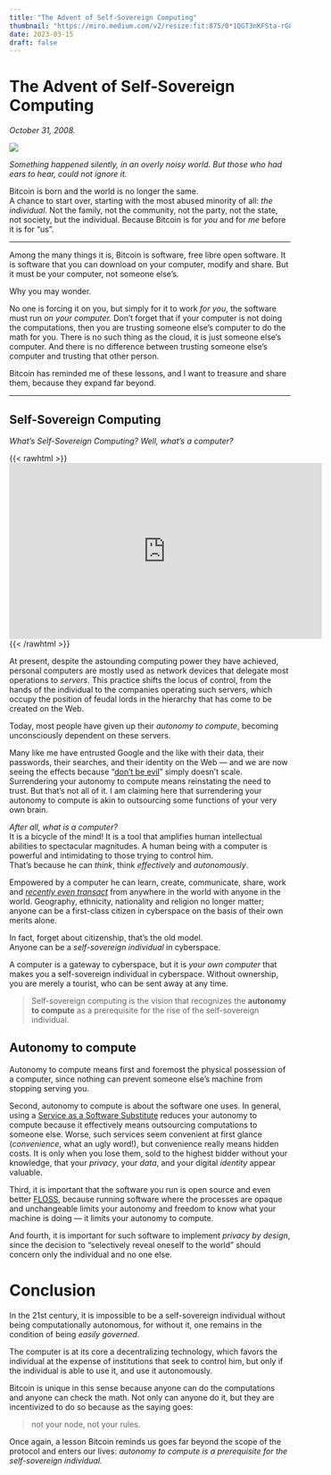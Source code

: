 ```yaml
---
title: "The Advent of Self-Sovereign Computing"
thumbnail: "https://miro.medium.com/v2/resize:fit:875/0*1QGT3nKFSta-rG8c.jpg"
date: 2023-03-15
draft: false
---
```


# The Advent of Self-Sovereign Computing

*October 31, 2008.*

![](https://miro.medium.com/v2/resize:fit:875/0*1QGT3nKFSta-rG8c.jpg)

*Something happened silently, in an overly noisy world. But those who had ears to hear, could not ignore it.*

Bitcoin is born and the world is no longer the same.  
A chance to start over, starting with the most abused minority of all: *the individual*. Not the family, not the community, not the party, not the state, not society, but the individual.
Because Bitcoin is for *you* and for *me* before it is for “us”.

---

Among the many things it is, Bitcoin is software, free libre open 
software. It is software that you can download on your computer, modify 
and share. But it must be your computer, not someone else’s.

Why you may wonder.

No one is forcing it on you, but simply for it to work *for you*, the software must run *on your computer.* Don’t forget that if your computer is not doing the computations, then 
you are trusting someone else’s computer to do the math for you. There 
is no such thing as the cloud, it is just someone else’s computer. And 
there is no difference between trusting someone else’s computer and 
trusting that other person.

Bitcoin has reminded me of these lessons, and I want to treasure and share them, because they expand far beyond.

---

## Self-Sovereign Computing

*What’s Self-Sovereign Computing? Well, what’s a computer?*

{{< rawhtml >}}    
    <iframe width="560" height="315" src="https://www.youtube.com/embed/L40B08nWoMk" title="YouTube video player" frameborder="0" allow="accelerometer; autoplay; clipboard-write; encrypted-media; gyroscope; picture-in-picture; web-share" allowfullscreen></iframe>  
{{< /rawhtml >}}

At present, despite the astounding computing power they have achieved, personal computers are mostly used as network devices that delegate most operations to *servers*. This practice shifts the locus of control, from the hands of the individual to the companies operating such servers, which occupy the position of feudal lords in the
hierarchy that has come to be created on the Web.

Today, most people have given up their *autonomy to compute*, becoming unconsciously dependent on these servers.

Many like me have entrusted Google and the like with their data, their 
passwords, their searches, and their identity on the Web — and we are 
now seeing the effects because “[don’t be evil](https://en.wikipedia.org/wiki/Don%27t_be_evil)” simply doesn’t scale.  
Surrendering your autonomy to compute means reinstating the need to trust. But that’s not all of it. I am claiming here that surrendering your autonomy to compute is akin to outsourcing some functions of your very own brain.

*After all, what is a computer?*  
It is a bicycle of the mind! It is a tool that amplifies human intellectual abilities to 
spectacular magnitudes. A human being with a computer is powerful and 
intimidating to those trying to control him.  
That’s because he can *think*, think *effectively* and *autonomously*.

Empowered by a computer he can learn, create, communicate, share, work and [*recently even transact*](https://bitcoin.org/en/resources) from anywhere in the world with anyone in the world. Geography, 
ethnicity, nationality and religion no longer matter; anyone can be a 
first-class citizen in cyberspace on the basis of their own merits 
alone.

In fact, forget about citizenship, that’s the old model.  
Anyone can be a *self-sovereign individual* in cyberspace.

A computer is a gateway to cyberspace, but it is *your own computer* that makes you a self-sovereign individual in cyberspace. Without 
ownership, you are merely a tourist, who can be sent away at any time.

> Self-sovereign computing is the vision that recognizes the **autonomy to compute** as a prerequisite for the rise of the self-sovereign individual.

## Autonomy to compute

Autonomy to compute means first and foremost the physical possession of a
 computer, since nothing can prevent someone else’s machine from 
stopping serving you.

Second, autonomy to compute is about the software one uses. In general, using a [Service as a Software Substitute](https://www.gnu.org/philosophy/who-does-that-server-really-serve.html.en) reduces your autonomy to compute because it effectively means outsourcing computations to someone else. Worse, such services seem convenient at first glance (*convenience*, what an ugly word!), but convenience really means hidden costs. It is only when you lose them, sold to the highest bidder without your knowledge, that your *privacy*, your *data*, and your digital *identity* appear valuable.

Third, it is important that the software you run is open source and even better [FLOSS](https://en.wikipedia.org/wiki/Free_and_open-source_software),
because running software where the processes are opaque and unchangeable limits your autonomy and freedom to know what your machine is doing — it limits your autonomy to compute.

And fourth, it is important for such software to implement *privacy by design*, since the decision to “selectively reveal oneself to the world” should concern only the individual and no one else.

# Conclusion

In the 21st century, it is impossible to be a self-sovereign individual without being computationally autonomous, for without it, one remains in the condition of being *easily governed*.

The computer is at its core a decentralizing technology, which favors 
the individual at the expense of institutions that seek to control him, 
but only if the individual is able to use it, and use it autonomously.

Bitcoin is unique in this sense because anyone can do the computations and anyone can check the math. Not only can anyone do it, but they are incentivized to do so 
because as the saying goes:

> not your node, not your rules.

Once again, a lesson Bitcoin reminds us goes far beyond the scope of the protocol and enters our lives: *autonomy to compute is a prerequisite for the self-sovereign individual.*


